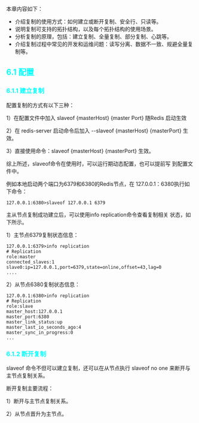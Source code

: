 本章内容如下：

* 介绍复制的使用方式：如何建立或断开复制、安全行、只读等。
* 说明复制可支持的拓扑结构，以及每个拓扑结构的使用场景。
* 分析复制的原理，包括：建立复制、全量复制、部分复制、心跳等。
* 介绍复制过程中常见的开发和运维问题：读写分离、数据不一致、规避全量复制等。

## <font color=cyan>6.1 配置</font>

### <font color=cyan>6.1.1 建立复制</font>

配置复制的方式有以下三种：

1）在配置文件中加入 slaveof {masterHost} {master Port} 随Redis 启动生效

2）在 redis-server 启动命令后加入 --slaveof {masterHost} {masterPort} 生效。

3）直接使用命令：slaveof {masterHost} {masterPort} 生效。

综上所述，slaveof命令在使用时，可以运行期动态配置，也可以提前写 到配置文件中。

例如本地启动两个端口为6379和6380的Redis节点，在 127.0.0.1：6380执行如下命令：

```
127.0.0.1:6380>slaveof 127.0.0.1 6379
```

 主从节点复制成功建立后，可以使用info replication命令查看复制相关 状态，如下所示。

1）主节点6379复制状态信息：

```
127.0.0.1:6379>info replication
# Replication
role:master
connected_slaves:1
slave0:ip=127.0.0.1,port=6379,state=online,offset=43,lag=0
....
```

2）从节点6380复制状态信息：

```
127.0.0.1:6380>info replication
# Replication
role:slave
master_host:127.0.0.1
master_port:6380
master_link_status:up
master_last_io_seconds_ago:4
master_sync_in_progress:0
...
```

### <font color=cyan>6.1.2 断开复制</font>

slaveof 命令不但可以建立复制，还可以在从节点执行 slaveof no one 来断开与主节点复制关系。

断开复制主要流程： 

1）断开与主节点复制关系。

2）从节点晋升为主节点。

